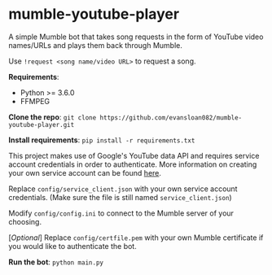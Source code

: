 # mumble-youtube-player
A simple Mumble bot that takes song requests in the form of YouTube video names/URLs and plays them back through Mumble.

Use `!request <song name/video URL>` to request a song.

**Requirements**:
 - Python >= 3.6.0
 - FFMPEG

**Clone the repo**:
```git clone https://github.com/evansloan082/mumble-youtube-player.git ```

**Install requirements**:
```pip install -r requirements.txt```

This project makes use of Google's YouTube data API and requires service account credentials in order to authenticate. More information on creating your own service account can be found [here](https://developers.google.com/identity/protocols/OAuth2ServiceAccount#creatinganaccount).

Replace `config/service_client.json` with your own service account credentials. (Make sure the file is still named `service_client.json`)

Modify `config/config.ini` to connect to the Mumble server of your choosing.

[*Optional*] Replace `config/certfile.pem` with your own Mumble certificate if you would like to authenticate the bot.

**Run the bot**:
```python main.py```